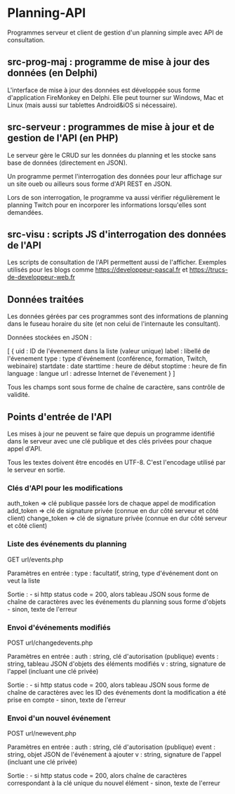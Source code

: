 # Planning-API

Programmes serveur et client de gestion d'un planning simple avec API de consultation.

## src-prog-maj : programme de mise à jour des données (en Delphi)

L'interface de mise à jour des données est développée sous forme d'application FireMonkey en Delphi. Elle peut tourner sur Windows, Mac et Linux (mais aussi sur tablettes Android&iOS si nécessaire).

## src-serveur : programmes de mise à jour et de gestion de l'API (en PHP)

Le serveur gère le CRUD sur les données du planning et les stocke sans base de données (directement en JSON).

Un programme permet l'interrogation des données pour leur affichage sur un site oueb ou ailleurs sous forme d'API REST en JSON.

Lors de son interrogation, le programme va aussi vérifier régulièrement le planning Twitch pour en incorporer les informations lorsqu'elles sont demandées.

## src-visu : scripts JS d'interrogation des données de l'API

Les scripts de consultation de l'API permettent aussi de l'afficher. Exemples utilisés pour les blogs comme https://developpeur-pascal.fr et https://trucs-de-developpeur-web.fr

## Données traitées

Les données gérées par ces programmes sont des informations de planning dans le fuseau horaire du site (et non celui de l'internaute les consultant).

Données stockées en JSON :

[
	{
		uid : ID de l'évenement dans la liste (valeur unique)
		label : libellé de l'évenement
		type : type d'événement (conférence, formation, Twitch, webinaire)
		startdate : date
		starttime : heure de début
		stoptime : heure de fin
		language : langue
		url : adresse Internet de l'évenement
	}
]

Tous les champs sont sous forme de chaîne de caractère, sans contrôle de validité.

## Points d'entrée de l'API

Les mises à jour ne peuvent se faire que depuis un programme identifié dans le serveur avec une clé publique et des clés privées pour chaque appel d'API.

Tous les textes doivent être encodés en UTF-8. C'est l'encodage utilisé par le serveur en sortie.

### Clés d'API pour les modifications

auth_token => clé publique passée lors de chaque appel de modification
add_token => clé de signature privée (connue en dur côté serveur et côté client)
change_token => clé de signature privée (connue en dur côté serveur et côté client)

### Liste des événements du planning

GET url/events.php

Paramètres en entrée :
	type : facultatif, string, type d'événement dont on veut la liste
	
Sortie : 
	- si http status code = 200, alors tableau JSON sous forme de chaîne de caractères avec les événements du planning sous forme d'objets
	- sinon, texte de l'erreur

### Envoi d'événements modifiés

POST url/changedevents.php

Paramètres en entrée :
	auth : string, clé d'autorisation (publique)
	events : string, tableau JSON d'objets des éléments modifiés
	v : string, signature de l'appel (incluant une clé privée)
	
Sortie : 
	- si http status code = 200, alors tableau JSON sous forme de chaîne de caractères avec les ID des événements dont la modification a été prise en compte
	- sinon, texte de l'erreur

### Envoi d'un nouvel événement

POST url/newevent.php

Paramètres en entrée :
	auth : string, clé d'autorisation (publique)
	event : string, objet JSON de l'événement à ajouter
	v : string, signature de l'appel (incluant une clé privée)
	
Sortie : 
	- si http status code = 200, alors chaîne de caractères correspondant à la clé unique du nouvel élément
	- sinon, texte de l'erreur
